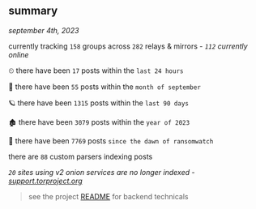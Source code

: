 
## summary
_september 4th, 2023_

currently tracking `158` groups across `282` relays & mirrors - _`112` currently online_

⏲ there have been `17` posts within the `last 24 hours`

🦈 there have been `55` posts within the `month of september`

🪐 there have been `1315` posts within the `last 90 days`

🏚 there have been `3079` posts within the `year of 2023`

🦕 there have been `7769` posts `since the dawn of ransomwatch`

there are `88` custom parsers indexing posts

_`20` sites using v2 onion services are no longer indexed - [support.torproject.org](https://support.torproject.org/onionservices/v2-deprecation/)_

> see the project [README](https://github.com/joshhighet/ransomwatch#ransomwatch--) for backend technicals

